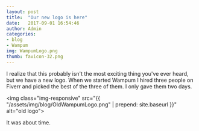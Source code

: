 ```yaml
---
layout: post
title:  "Our new logo is here"
date:   2017-09-01 16:54:46
author: Admin
categories: 
- blog
- Wampum
img: WampumLogo.png
thumb: favicon-32.png
---
```


I realize that this probably isn't the most exciting thing you've ever heard, but we have a new logo.  When we started Wampum I hired three people on Fiverr and picked the best of the three of them. I only gave them two days.  

<img class="img-responsive" src="{{ "/assets/img/blog/OldWampumLogo.png" | prepend: site.baseurl }}" alt="old logo">


It was about time.



[hampden]: https://github.com/jekyll/jekyll